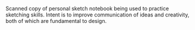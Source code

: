 Scanned copy of personal sketch notebook being used to practice sketching skills. Intent is to improve communication of ideas and creativity, both of which are fundamental to design.
